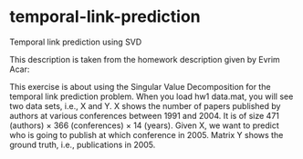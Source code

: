 # temporal-link-prediction
Temporal link prediction using SVD

This description is taken from the homework description given by Evrim Acar:

This exercise is about using the Singular Value Decomposition for the temporal link prediction problem. When you load hw1 data.mat, you will see two data sets, i.e., X and Y. X shows the number of papers published by authors at various conferences between 1991 and 2004. It is of size 471 (authors) × 366 (conferences) × 14 (years). Given X, we want to predict who is going to publish at which conference in 2005. Matrix Y shows the ground truth, i.e., publications in 2005.
